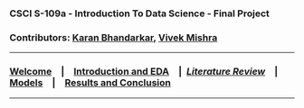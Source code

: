### CSCI S-109a - Introduction To Data Science - Final Project
### Contributors: [Karan Bhandarkar](mailto:karanbhandarkar@gmail.com), [Vivek Mishra](mailto:iblpvivek@icloud.com)
<HR>
  
### [Welcome](README.md)&emsp;|&emsp;[Introduction and EDA](intro-and-eda.md)&emsp;|&ensp;[**_Literature Review_**](lit-review)&emsp;|&emsp;[Models](models)&emsp;|&emsp;[Results and Conclusion](results-and-concl)
<HR>

